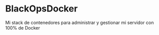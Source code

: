 # BlackOpsDocker
Mi stack de contenedores para administrar y gestionar mi servidor con 100% de Docker 
